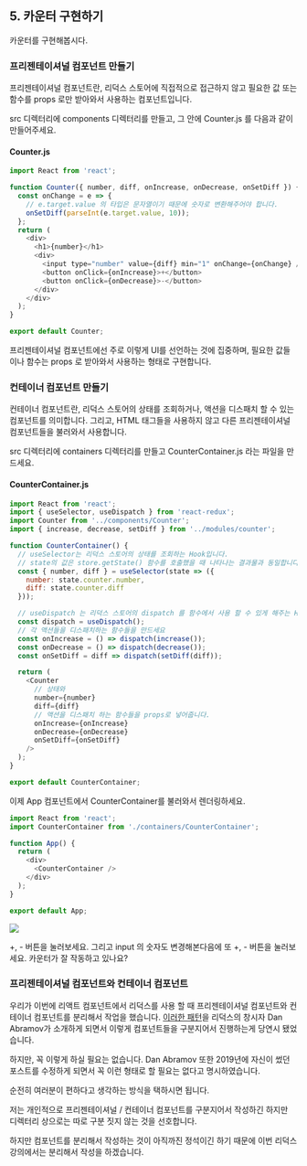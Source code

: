 ## 5. 카운터 구현하기

카운터를 구현해봅시다.

### 프리젠테이셔널 컴포넌트 만들기

프리젠테이셔널 컴포넌트란, 리덕스 스토어에 직접적으로 접근하지 않고 필요한 값 또는 함수를 props 로만 받아와서 사용하는 컴포넌트입니다.

src 디렉터리에 components 디렉터리를 만들고, 그 안에 Counter.js 를 다음과 같이 만들어주세요.

#### Counter.js
```javascript
import React from 'react';

function Counter({ number, diff, onIncrease, onDecrease, onSetDiff }) {
  const onChange = e => {
    // e.target.value 의 타입은 문자열이기 때문에 숫자로 변환해주어야 합니다.
    onSetDiff(parseInt(e.target.value, 10));
  };
  return (
    <div>
      <h1>{number}</h1>
      <div>
        <input type="number" value={diff} min="1" onChange={onChange} />
        <button onClick={onIncrease}>+</button>
        <button onClick={onDecrease}>-</button>
      </div>
    </div>
  );
}

export default Counter;

```

프리젠테이셔널 컴포넌트에선 주로 이렇게 UI를 선언하는 것에 집중하며, 필요한 값들이나 함수는 props 로 받아와서 사용하는 형태로 구현합니다.


### 컨테이너 컴포넌트 만들기

컨테이너 컴포넌트란, 리덕스 스토어의 상태를 조회하거나, 액션을 디스패치 할 수 있는 컴포넌트를 의미합니다. 그리고, HTML 태그들을 사용하지 않고 다른 프리젠테이셔널 컴포넌트들을 불러와서 사용합니다.

src 디렉터리에 containers 디렉터리를 만들고 CounterContainer.js 라는 파일을 만드세요.

#### CounterContainer.js
```javascript
import React from 'react';
import { useSelector, useDispatch } from 'react-redux';
import Counter from '../components/Counter';
import { increase, decrease, setDiff } from '../modules/counter';

function CounterContainer() {
  // useSelector는 리덕스 스토어의 상태를 조회하는 Hook입니다.
  // state의 값은 store.getState() 함수를 호출했을 때 나타나는 결과물과 동일합니다.
  const { number, diff } = useSelector(state => ({
    number: state.counter.number,
    diff: state.counter.diff
  }));

  // useDispatch 는 리덕스 스토어의 dispatch 를 함수에서 사용 할 수 있게 해주는 Hook 입니다.
  const dispatch = useDispatch();
  // 각 액션들을 디스패치하는 함수들을 만드세요
  const onIncrease = () => dispatch(increase());
  const onDecrease = () => dispatch(decrease());
  const onSetDiff = diff => dispatch(setDiff(diff));

  return (
    <Counter
      // 상태와
      number={number}
      diff={diff}
      // 액션을 디스패치 하는 함수들을 props로 넣어줍니다.
      onIncrease={onIncrease}
      onDecrease={onDecrease}
      onSetDiff={onSetDiff}
    />
  );
}

export default CounterContainer;
```

이제 App 컴포넌트에서 CounterContainer를 불러와서 렌더링하세요.

```javascript
import React from 'react';
import CounterContainer from './containers/CounterContainer';

function App() {
  return (
    <div>
      <CounterContainer />
    </div>
  );
}

export default App;
```

![](https://i.imgur.com/Y60kM3K.png)

+, - 버튼을 눌러보세요. 그리고 input 의 숫자도 변경해본다음에 또 +, - 버튼을 눌러보세요. 카운터가 잘 작동하고 있나요?

### 프리젠테이셔널 컴포넌트와 컨테이너 컴포넌트

우리가 이번에 리액트 컴포넌트에서 리덕스를 사용 할 때 프리젠테이셔널 컴포넌트와 컨테이너 컴포넌트를 분리해서 작업을 했습니다. [이러한 패턴](https://medium.com/@dan_abramov/smart-and-dumb-components-7ca2f9a7c7d0)을 리덕스의 창시자 Dan Abramov가 소개하게 되면서 이렇게 컴포넌트들을 구분지어서 진행하는게 당연시 됐었습니다.

하지만, 꼭 이렇게 하실 필요는 없습니다. Dan Abramov 또한 2019년에 자신이 썼던 포스트를 수정하게 되면서 꼭 이런 형태로 할 필요는 없다고 명시하였습니다.

순전히 여러분이 편하다고 생각하는 방식을 택하시면 됩니다. 

저는 개인적으로 프리젠테이셔널 / 컨테이너 컴포넌트를 구분지어서 작성하긴 하지만 디렉터리 상으로는 따로 구분 짓지 않는 것을 선호합니다. 

하지만 컴포넌트를 분리해서 작성하는 것이 아직까진 정석이긴 하기 때문에 이번 리덕스 강의에서는 분리해서 작성을 하겠습니다.